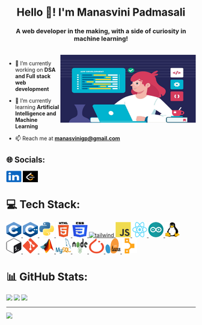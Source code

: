 <h1 align="center">Hello 👋! I'm Manasvini Padmasali</h1>
<h3 align="center">A web developer in the making, with a side of curiosity in machine learning!</h3>
<br>

<div>
  <img src="https://github.com/manasvinigp/manasvinigp/blob/main/images/woman-working-new-.jpg" alt="coding gif" align="right" height="180" width="360"/>
</div>

  - 🔭 I’m currently working on **DSA and Full stack web development**
  
  - 🌱 I’m currently learning **Artificial Intelligence and Machine Learning**
  
  - 📫 Reach me at **manasvinigp@gmail.com**

  ## 🌐 Socials:
  <a href="https://linkedin.com/in/manasvinigp" target="blank"><img align="center" src="https://github.com/manasvinigp/manasvinigp/blob/main/images/linkedin.png" alt="manasvinigp" height="30" width="40" /></a>
  <a href="https://www.leetcode.com/manasvini_gp" target="blank"><img align="center" src="https://github.com/manasvinigp/manasvinigp/blob/main/images/leetcode.png" alt="manasvini_gp" height="30" width="40" /></a>


# 💻 Tech Stack:

<p align="left"> 
<a href="https://www.cprogramming.com/" target="_blank" rel="noreferrer"> <img src="https://github.com/manasvinigp/manasvinigp/blob/main/images/c.png" alt="c" width="40" height="40"/> </a> 
<a href="https://www.w3schools.com/cpp/" target="_blank" rel="noreferrer"> <img src="https://github.com/manasvinigp/manasvinigp/blob/main/images/cpp.png" alt="cplusplus" width="40" height="40"/> </a> 
<a href="https://www.python.org" target="_blank" rel="noreferrer"> <img src="https://github.com/manasvinigp/manasvinigp/blob/main/images/Python.png" alt="python" width="40" height="40"/> </a>
<a href="https://www.w3.org/html/" target="_blank" rel="noreferrer"> <img src="https://github.com/manasvinigp/manasvinigp/blob/main/images/html.png" alt="html5" width="40" height="40"/> </a>
<a href="https://www.w3schools.com/css/" target="_blank" rel="noreferrer"> <img src="https://github.com/manasvinigp/manasvinigp/blob/main/images/css3.png" alt="css3" width="40" height="40"/> </a>
<a href="https://tailwindcss.com/" target="_blank" rel="noreferrer"> <img src="https://www.vectorlogo.zone/logos/tailwindcss/tailwindcss-icon.svg" alt="tailwind" width="40" height="40"/> </a> 
<a href="https://developer.mozilla.org/en-US/docs/Web/JavaScript" target="_blank" rel="noreferrer"> <img src="https://github.com/manasvinigp/manasvinigp/blob/main/images/JavaScript.png" alt="javascript" width="40" height="40"/> </a> 
<a href="https://react.dev/" target="_blank" rel="noreferrer"> <img src="https://github.com/manasvinigp/manasvinigp/blob/main/images/react.png" alt="reactjs" width="40" height="40"/> </a> 
<a href="https://www.arduino.cc/" target="_blank" rel="noreferrer"> <img src="https://github.com/manasvinigp/manasvinigp/blob/main/images/arduino.png" alt="arduino" width="40" height="40"/> </a>
<a href="https://www.linux.org/" target="_blank" rel="noreferrer"> <img src="https://github.com/manasvinigp/manasvinigp/blob/main/images/linux.jpg" alt="linux" width="40" height="40"/> </a> 
<a href="https://www.gnu.org/software/bash/" target="_blank" rel="noreferrer"> <img src="https://github.com/manasvinigp/manasvinigp/blob/main/images/bash.png" alt="bash" width="40" height="40"/> </a> 
<a href="https://git-scm.com/" target="_blank" rel="noreferrer"> <img src="https://github.com/manasvinigp/manasvinigp/blob/main/images/git.png" alt="git" width="40" height="40"/> </a> 
<a href="https://www.mathworks.com/" target="_blank" rel="noreferrer"> <img src="https://github.com/manasvinigp/manasvinigp/blob/main/images/mathworks.jpeg" alt="matlab" width="40" height="40"/> </a> 
<a href="https://www.mysql.com/" target="_blank" rel="noreferrer"> <img src="https://github.com/manasvinigp/manasvinigp/blob/main/images/mysql.png" alt="mysql" width="40" height="40"/> </a> 
<a href="https://nodejs.org" target="_blank" rel="noreferrer"> <img src="https://github.com/manasvinigp/manasvinigp/blob/main/images/nodejs.png" alt="nodejs" width="40" height="40"/> </a> 
<a href="https://pytorch.org/" target="_blank" rel="noreferrer"> <img src="https://github.com/manasvinigp/manasvinigp/blob/main/images/pytorch.png" alt="pytorch" width="40" height="40"/> </a> 
<a href="https://scikit-learn.org/" target="_blank" rel="noreferrer"> <img src="https://github.com/manasvinigp/manasvinigp/blob/main/images/scikitlearn.png" alt="scikit_learn" width="40" height="40"/> </a> 
<a href="https://www.puppet.com/" target="_blank" rel="noreferrer"> <img src="https://github.com/manasvinigp/manasvinigp/blob/main/images/puppet.png" alt="puppet" width="40" height="40"/> </a> 

</p>

# 📊 GitHub Stats:
![](https://github-readme-stats.vercel.app/api?username=manasvinigp&theme=dracula&hide_border=false&include_all_commits=false&count_private=false)
![](https://github-readme-streak-stats.herokuapp.com/?user=manasvinigp&theme=dracula&hide_border=false)
![](https://github-readme-stats.vercel.app/api/top-langs/?username=manasvinigp&theme=dracula&hide_border=false&include_all_commits=false&count_private=false&layout=compact)

---
[![](https://visitcount.itsvg.in/api?id=manasvinigp&icon=2&color=10)](https://visitcount.itsvg.in)

<!-- Proudly created with GPRM ( https://gprm.itsvg.in ) -->
